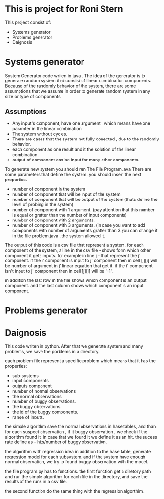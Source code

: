 # This is project for Roni Stern #
This project consist of: 
 - Systems generator
 - Problems generator
 - Daignosis 
 # Systems generator #
  System Generator code writen in java .
  The idea of the generator is to generate random system that consist of linear combination components. 
  Because of the randomly behavior of the system, there are some assumptions that we assume in order to generate random system in any  
  size or type of components. 
  
  ## Assumptions ##
   - Any input's component, have one argument . which means have one paramter in the linear combination. 
   - The system without cycles. 
   - There are cases that the system not fully conected , due to the randomly behavior.
   - each component as one result and it the solution of the linear combination. 
   - output of component can be input for many other components. 
  
  To generate new system you should run The File Program.java
  There are some parameters that define the system. you should insert the next properties. 
   - number of component in the system
   - number of component that will be input of the system
   - number of component that will be output of the system (thats define the level of probing in the system)
   - number of component with 1 argument. (pay attention that this number is equal or gratter than the number of input components)
   - number of component with 2 arguments. 
   - number of component with 3 arguments. (in case you want to add components with number of arguments gratter than 3 you can change it in      the file problem.java . the system allowed it.
   
   The output of this code is a csv file that represent a system. 
   for each component of the system, a line in the csv file - shows form which other component it gets inputs. 
   for example in line j - that represent the j' component. 
   if the i' component is input to j' component then in cell [j][i] will be number of argument in j' linear equation that get it.
   if the i' component isn't input to j' component then in cell [j][i] will be '-1'.
   
   in addition the last row in the file shows which component is an output component.
   and the last column shows which component is an input component. 
   
   
# Problems generator #
   
   
# Daignosis #
   
   This code writen in python.
   After that we generate system and many problems, we save the porblems in a directory. 
   
   each problem file represent a specific problem which means that it has the properties:
   - sub-systems
   - input components
   - outputs component
   - number of normal observations
   - the normal observations.
   - number of buggy observations.
   - the buggy observations. 
   - the id of the buggy components.
   - range of inputs.
    
    
   the simple algorithm save the normal observations in hase tables, and than for each suspect
   observation , if it buggy observation , we check if the algorithm found it. in case that we found it
   we define it as an hit. 
   the sucess rate define as - hits/number of buggy observation. 
    
   the algorithm with regression idea in addition to the hase table, generate regression model for each 
   subsystem, and if the system have enough normal observation, we try to found buggy observation
   with the model. 
    
   the file program.py has to functions. 
   the first function get a diretory path and run the simple algorithm for each file in the directory,
   and save the results of the runs in a csv file. 
    
   the second function do the same thing with the regression algorthim. 
    
    
    

 

